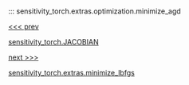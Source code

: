 
#

::: sensitivity_torch.extras.optimization.minimize_agd

<div class='container'>
<div class='left-div'><a href='/sensitivity_torch/api/sensitivity_torch/differentiation/JACOBIAN'><<< prev<p>sensitivity_torch.JACOBIAN</p></a></div><div class='right-div'><a href='/sensitivity_torch/api/sensitivity_torch/extras/optimization/minimize_lbfgs'>next >>><p>sensitivity_torch.extras.minimize_lbfgs</p></a></div></div>